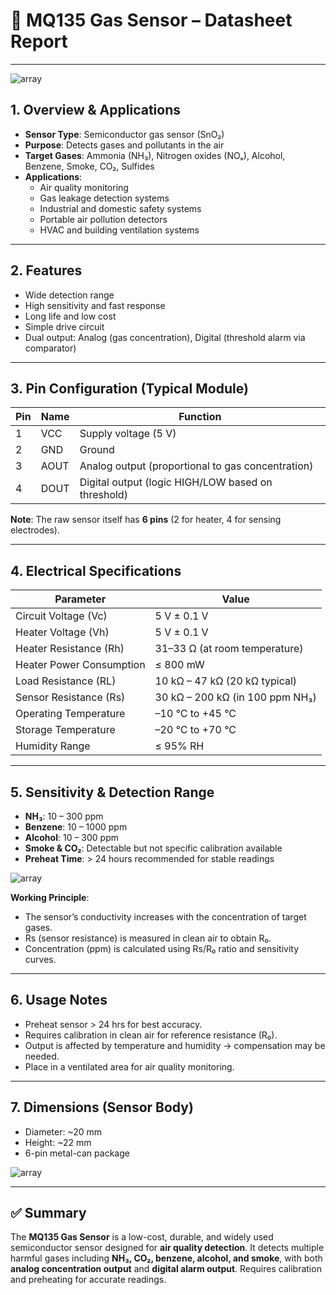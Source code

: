 # 📑 MQ135 Gas Sensor – Datasheet Report  

---
![array](https://tse4.mm.bing.net/th/id/OIP.FGJVLtXlIayY1ejv_UjEkwHaD4?pid=Api&P=0&h=180)
## 1. Overview & Applications  
- **Sensor Type**: Semiconductor gas sensor (SnO₂)  
- **Purpose**: Detects gases and pollutants in the air  
- **Target Gases**: Ammonia (NH₃), Nitrogen oxides (NOₓ), Alcohol, Benzene, Smoke, CO₂, Sulfides  
- **Applications**:  
  - Air quality monitoring  
  - Gas leakage detection systems  
  - Industrial and domestic safety systems  
  - Portable air pollution detectors  
  - HVAC and building ventilation systems  

---

## 2. Features  
- Wide detection range  
- High sensitivity and fast response  
- Long life and low cost  
- Simple drive circuit  
- Dual output: Analog (gas concentration), Digital (threshold alarm via comparator)  

---

## 3. Pin Configuration (Typical Module)  

| Pin | Name  | Function |
|-----|-------|----------|
| 1   | VCC   | Supply voltage (5 V) |
| 2   | GND   | Ground |
| 3   | AOUT  | Analog output (proportional to gas concentration) |
| 4   | DOUT  | Digital output (logic HIGH/LOW based on threshold) |

**Note**: The raw sensor itself has **6 pins** (2 for heater, 4 for sensing electrodes).  

---

## 4. Electrical Specifications  

| Parameter                  | Value |
|----------------------------|-------|
| Circuit Voltage (Vc)       | 5 V ± 0.1 V |
| Heater Voltage (Vh)        | 5 V ± 0.1 V |
| Heater Resistance (Rh)     | 31–33 Ω (at room temperature) |
| Heater Power Consumption   | ≤ 800 mW |
| Load Resistance (RL)       | 10 kΩ – 47 kΩ (20 kΩ typical) |
| Sensor Resistance (Rs)     | 30 kΩ – 200 kΩ (in 100 ppm NH₃) |
| Operating Temperature      | –10 °C to +45 °C |
| Storage Temperature        | –20 °C to +70 °C |
| Humidity Range             | ≤ 95% RH |

---

## 5. Sensitivity & Detection Range  
- **NH₃**: 10 – 300 ppm  
- **Benzene**: 10 – 1000 ppm  
- **Alcohol**: 10 – 300 ppm  
- **Smoke & CO₂**: Detectable but not specific calibration available  
- **Preheat Time**: > 24 hours recommended for stable readings  
 
![array](https://www.elprocus.com/wp-content/uploads/MQ135-Air-Quality-Sensor-PPM-Graph-293x300.jpg)

**Working Principle**:  
- The sensor’s conductivity increases with the concentration of target gases.  
- Rs (sensor resistance) is measured in clean air to obtain R₀.  
- Concentration (ppm) is calculated using Rs/R₀ ratio and sensitivity curves.  

---

## 6. Usage Notes  
- Preheat sensor > 24 hrs for best accuracy.  
- Requires calibration in clean air for reference resistance (R₀).  
- Output is affected by temperature and humidity → compensation may be needed.  
- Place in a ventilated area for air quality monitoring.  

---

## 7. Dimensions (Sensor Body)  
- Diameter: ~20 mm  
- Height: ~22 mm  
- 6-pin metal-can package  

![array](https://components101.com/sites/default/files/inline-images/MQ135-Dimensions_0.png)

---

## ✅ Summary  
The **MQ135 Gas Sensor** is a low-cost, durable, and widely used semiconductor sensor designed for **air quality detection**. It detects multiple harmful gases including **NH₃, CO₂, benzene, alcohol, and smoke**, with both **analog concentration output** and **digital alarm output**. Requires calibration and preheating for accurate readings.



